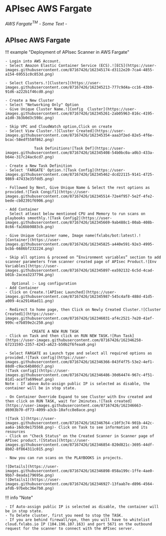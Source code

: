 # APIsec AWS Fargate


###### AWS Fargate<sup>TM</sup> - Some Text - 


## APIsec AWS Fargate

!!! example "Deployment of APIsec Scanner in AWS Fargate"

	- Login into AWS Account.
	- Select Amazon Elastic Container Service (ECS).![ECS](https://user-images.githubusercontent.com/87167426/162345174-d3112e20-7ca4-4855-a154-69551c0c853d.png)

	- Select Clusters.![Clusters](https://user-images.githubusercontent.com/87167426/162345213-777c9d4a-cc16-43b9-91d6-a222b1f46cd0.png)

	- Create a New Cluster
	- Select "Networking Only" Option
	- Give Unique Cluster Name.![Config  Cluster](https://user-images.githubusercontent.com/87167426/162345261-2ab05963-816c-4195-a1d0-3b3b0d3c598c.png)

	- Skip VPC and CloudWatch option,Click on create 
	- Select View Cluster.![Cluster Created](https://user-images.githubusercontent.com/87167426/162345354-aaa3f2ed-82e5-4f6e-bcac-58edf558f862.png)

				 Task Definitions![Task Def](https://user-images.githubusercontent.com/87167426/162345408-54b0bc0a-a0b3-433a-b64e-317c24ac6cd7.png)

	- Create a New Task Definition
	- Select 'FARGATE' Option.![Task Config](https://user-images.githubusercontent.com/87167426/162345462-dcd22115-9141-4725-9869-47433e35fdd5.png)

	- Followed by Next, Give Unique Name & Select the rest options as provided.![Task Congif1](https://user-images.githubusercontent.com/87167426/162345514-72e4f957-5e2f-4fe2-bede-cb02391f6906.png)

	- Add Container
	  Select atleast below mentioned CPU and Memory to run scans on playbooks smoothly.![Task Config2](https://user-images.githubusercontent.com/87167426/162345669-9ab488c1-00ab-408b-8c66-fa16bb9883cb.png)

	- Give Unique Container name, Image name(fxlabs/bot:latest).![Container](https://user-images.githubusercontent.com/87167426/162345825-a440e591-92e3-4995-bcbb-6686bf232224.png)

	- Skip all options & proceed on “Environment variables” section to add scanner parameters from scanner created page of APIsec Product.![Env Variables](https://user-images.githubusercontent.com/87167426/162345897-ea592132-6c5d-4cad-b01b-2acea3237794.png)

	   Optional :- Log configuration 
	- Add Container
	- Click on Create.![APIsec Launched](https://user-images.githubusercontent.com/87167426/162345987-545c4af8-488d-41d5-a009-4ca29146ad11.png)

	- Redirect to home page, then Click on Newly Created Cluster.![Cluster Created1](https://user-images.githubusercontent.com/87167426/162346031-af4c2521-7e20-41ef-999c-e7b859e2c250.png)

	 			CREATE A NEW RUN TASK
	- Click on Task and then click on RUN NEW TASK.![Run Task](https://user-images.githubusercontent.com/87167426/162346258-67231593-2357-4243-a623-b50b2f6feaa9.png)

	- Select FARGATE as Launch type and select all required options as provided.![Task config](https://user-images.githubusercontent.com/87167426/162346366-043f4f75-53e2-4ef1-88d0-c9ac64b80dc7.png)
	![Task config1](https://user-images.githubusercontent.com/87167426/162346486-30d64474-967c-4f51-81d1-acef7a699eaf.png)
	Note : If above Auto-assign public IP is selected as disable, the container will be in stop state.

	- On Container Override Expand to see Cluster with Env created and then click on RUN TASK, wait for 2minutes.![Task created](https://user-images.githubusercontent.com/87167426/162346663-d6903b70-df73-4099-a3cb-10afcc8e8ace.png)

	![Task 1](https://user-images.githubusercontent.com/87167426/162346764-c10f3c74-901b-442c-aa6a-16dc0e175568.png)- Click on Task to see information and its resources
	- Click on "Check Status" on the Created Scanner in Scanner page of APIsec product.![Status](https://user-images.githubusercontent.com/87167426/162346854-820d821c-3695-44df-8b02-8f864311c015.png)

	- Now you can run scans on the PLAYBOOKS in projects.
	
	![Details](https://user-images.githubusercontent.com/87167426/162346898-058a199c-1ffe-4ae0-9bb7-8eada179695e.png)
	![Details1](https://user-images.githubusercontent.com/87167426/162346927-13faab7e-d896-4564-afdb-97bebc36e7b0.png)


!!! info "Note"
	
	- If Auto-assign public IP is selected as disable, the container will be in stop state.
	- To Delete cluster, first you need to stop the TASK.
	- If you are behind firewall/vpn, then you will have to whitelist cloud.fxlabs.io IP (104.196.107.163) and port 5671 on the outbound request for the scanner to connect with the APIsec server.
